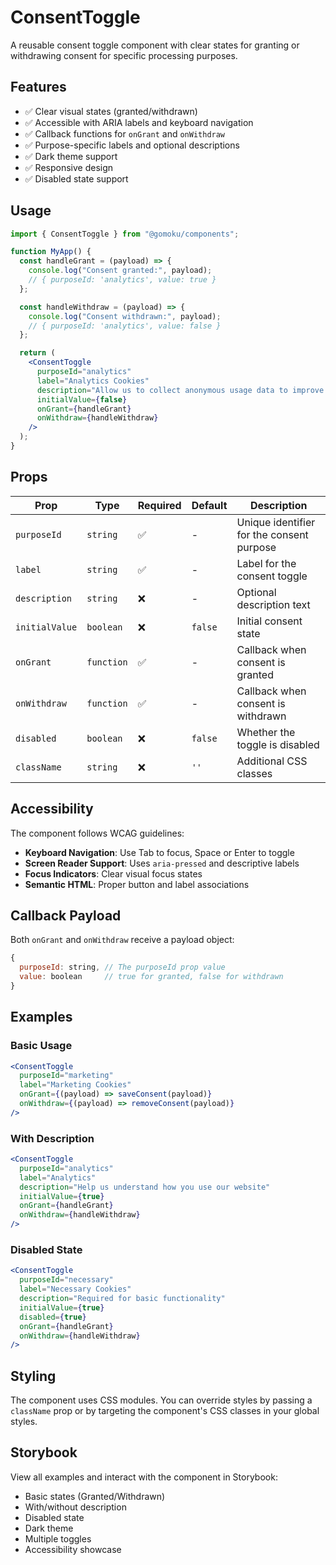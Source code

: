 # ConsentToggle

A reusable consent toggle component with clear states for granting or withdrawing consent for specific processing purposes.

## Features

- ✅ Clear visual states (granted/withdrawn)
- ✅ Accessible with ARIA labels and keyboard navigation
- ✅ Callback functions for `onGrant` and `onWithdraw`
- ✅ Purpose-specific labels and optional descriptions
- ✅ Dark theme support
- ✅ Responsive design
- ✅ Disabled state support

## Usage

```jsx
import { ConsentToggle } from "@gomoku/components";

function MyApp() {
  const handleGrant = (payload) => {
    console.log("Consent granted:", payload);
    // { purposeId: 'analytics', value: true }
  };

  const handleWithdraw = (payload) => {
    console.log("Consent withdrawn:", payload);
    // { purposeId: 'analytics', value: false }
  };

  return (
    <ConsentToggle
      purposeId="analytics"
      label="Analytics Cookies"
      description="Allow us to collect anonymous usage data to improve our service."
      initialValue={false}
      onGrant={handleGrant}
      onWithdraw={handleWithdraw}
    />
  );
}
```

## Props

| Prop           | Type       | Required | Default | Description                               |
| -------------- | ---------- | -------- | ------- | ----------------------------------------- |
| `purposeId`    | `string`   | ✅       | -       | Unique identifier for the consent purpose |
| `label`        | `string`   | ✅       | -       | Label for the consent toggle              |
| `description`  | `string`   | ❌       | -       | Optional description text                 |
| `initialValue` | `boolean`  | ❌       | `false` | Initial consent state                     |
| `onGrant`      | `function` | ✅       | -       | Callback when consent is granted          |
| `onWithdraw`   | `function` | ✅       | -       | Callback when consent is withdrawn        |
| `disabled`     | `boolean`  | ❌       | `false` | Whether the toggle is disabled            |
| `className`    | `string`   | ❌       | `''`    | Additional CSS classes                    |

## Accessibility

The component follows WCAG guidelines:

- **Keyboard Navigation**: Use Tab to focus, Space or Enter to toggle
- **Screen Reader Support**: Uses `aria-pressed` and descriptive labels
- **Focus Indicators**: Clear visual focus states
- **Semantic HTML**: Proper button and label associations

## Callback Payload

Both `onGrant` and `onWithdraw` receive a payload object:

```javascript
{
  purposeId: string, // The purposeId prop value
  value: boolean     // true for granted, false for withdrawn
}
```

## Examples

### Basic Usage

```jsx
<ConsentToggle
  purposeId="marketing"
  label="Marketing Cookies"
  onGrant={(payload) => saveConsent(payload)}
  onWithdraw={(payload) => removeConsent(payload)}
/>
```

### With Description

```jsx
<ConsentToggle
  purposeId="analytics"
  label="Analytics"
  description="Help us understand how you use our website"
  initialValue={true}
  onGrant={handleGrant}
  onWithdraw={handleWithdraw}
/>
```

### Disabled State

```jsx
<ConsentToggle
  purposeId="necessary"
  label="Necessary Cookies"
  description="Required for basic functionality"
  initialValue={true}
  disabled={true}
  onGrant={handleGrant}
  onWithdraw={handleWithdraw}
/>
```

## Styling

The component uses CSS modules. You can override styles by passing a `className` prop or by targeting the component's CSS classes in your global styles.

## Storybook

View all examples and interact with the component in Storybook:

- Basic states (Granted/Withdrawn)
- With/without description
- Disabled state
- Dark theme
- Multiple toggles
- Accessibility showcase
